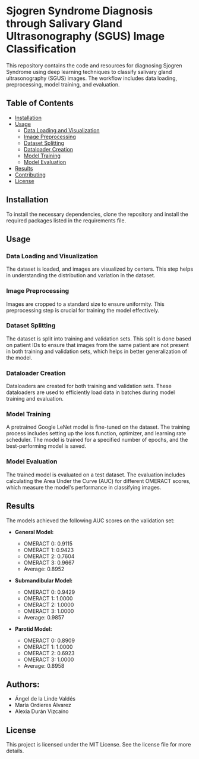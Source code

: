 # Sjogren Syndrome Diagnosis through Salivary Gland Ultrasonography (SGUS) Image Classification

This repository contains the code and resources for diagnosing Sjogren Syndrome using deep learning techniques to classify salivary gland ultrasonography (SGUS) images. The workflow includes data loading, preprocessing, model training, and evaluation.

## Table of Contents

- [Installation](#installation)
- [Usage](#usage)
  - [Data Loading and Visualization](#data-loading-and-visualization)
  - [Image Preprocessing](#image-preprocessing)
  - [Dataset Splitting](#dataset-splitting)
  - [Dataloader Creation](#dataloader-creation)
  - [Model Training](#model-training)
  - [Model Evaluation](#model-evaluation)
- [Results](#results)
- [Contributing](#contributing)
- [License](#license)

## Installation

To install the necessary dependencies, clone the repository and install the required packages listed in the requirements file.

## Usage

### Data Loading and Visualization

The dataset is loaded, and images are visualized by centers. This step helps in understanding the distribution and variation in the dataset.

### Image Preprocessing

Images are cropped to a standard size to ensure uniformity. This preprocessing step is crucial for training the model effectively.

### Dataset Splitting

The dataset is split into training and validation sets. This split is done based on patient IDs to ensure that images from the same patient are not present in both training and validation sets, which helps in better generalization of the model.

### Dataloader Creation

Dataloaders are created for both training and validation sets. These dataloaders are used to efficiently load data in batches during model training and evaluation.

### Model Training

A pretrained Google LeNet model is fine-tuned on the dataset. The training process includes setting up the loss function, optimizer, and learning rate scheduler. The model is trained for a specified number of epochs, and the best-performing model is saved.

### Model Evaluation

The trained model is evaluated on a test dataset. The evaluation includes calculating the Area Under the Curve (AUC) for different OMERACT scores, which measure the model's performance in classifying images.

## Results

The models achieved the following AUC scores on the validation set:

- **General Model:**
  - OMERACT 0: 0.9115
  - OMERACT 1: 0.9423
  - OMERACT 2: 0.7604
  - OMERACT 3: 0.9667
  - Average: 0.8952

- **Submandibular Model:**
  - OMERACT 0: 0.9429
  - OMERACT 1: 1.0000
  - OMERACT 2: 1.0000
  - OMERACT 3: 1.0000
  - Average: 0.9857

- **Parotid Model:**
  - OMERACT 0: 0.8909
  - OMERACT 1: 1.0000
  - OMERACT 2: 0.6923
  - OMERACT 3: 1.0000
  - Average: 0.8958

## Authors:
  - Ángel de la Linde Valdés 
  - María Ordieres Álvarez
  - Alexia Durán Vizcaíno

## License

This project is licensed under the MIT License. See the license file for more details.
